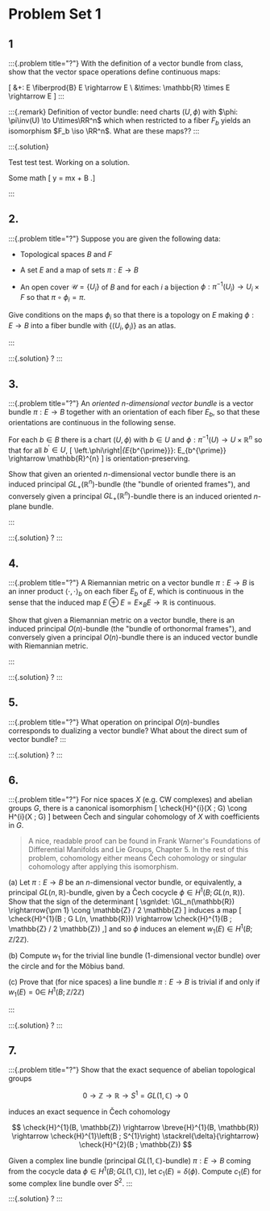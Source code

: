 # Problem Set 1

## 1

:::{.problem title="?"}
With the definition of a vector bundle from class, show that the vector space operations define continuous maps:

\[
&+: E \fiberprod{B} E \rightarrow E \\
&\times: \mathbb{R} \times E \rightarrow E
\]
:::

:::{.remark}
Definition of vector bundle: need charts $(U, \phi)$ with $\phi: \pi\inv(U) \to U\times\RR^n$ which when restricted to a fiber $F_b$ yields an isomorphism $F_b \iso \RR^n$.
What are these maps??
:::

:::{.solution}

Test test test. Working on a solution.

Some math
\[
y = mx + B
.\]

:::


## 2. 

:::{.problem title="?"}
Suppose you are given the following data:

- Topological spaces $B$ and $F$

- A set $E$ and a map of sets $\pi: E \rightarrow B$

- An open cover $\mathcal{U}=\left\{U_{i}\right\}$ of $B$ and for each $i$ a bijection $\phi: \pi^{-1}\left(U_{i}\right) \rightarrow U_{i} \times F$ so that $\pi \circ \phi_{i}=\pi$.

Give conditions on the maps $\phi_{i}$ so that there is a topology on $E$ making $\phi: E \rightarrow B$ into a fiber bundle with $\left\{\left(U_{i}, \phi_{i}\right)\right\}$ as an atlas.

:::

:::{.solution}
?
:::

## 3. 

:::{.problem title="?"}
An *oriented $n$-dimensional vector bundle* is a vector bundle $\pi: E \rightarrow B$ together with an orientation of each fiber $E_{b}$, so that these orientations are continuous in the following sense. 

For each $b \in B$ there is a chart $(U, \phi)$ with $b \in U$ and $\phi: \pi^{-1}(U) \rightarrow U \times \mathbb{R}^{n}$ so that for all $b^{\prime} \in U$,
\[
\left.\phi\right|_{E_{b^{\prime}}}: E_{b^{\prime}} \rightarrow \mathbb{R}^{n}
\]
is orientation-preserving. 


Show that given an oriented $n$-dimensional vector bundle there is an induced principal $G L_{+}\left(\mathbb{R}^{n}\right)$-bundle (the "bundle of oriented frames"), and conversely given a principal $G L_{+}\left(\mathbb{R}^{n}\right)$-bundle there is an induced oriented $n$-plane bundle.



:::

:::{.solution}
?
:::

## 4. 

:::{.problem title="?"}
A Riemannian metric on a vector bundle $\pi: E \rightarrow B$ is an inner product $\langle\cdot, \cdot\rangle_{b}$ on each fiber $E_{b}$ of $E$, which is continuous in the sense that the induced map $E \oplus E=E \times_{B} E \rightarrow \mathbb{R}$ is continuous. 

Show that given a Riemannian metric on a vector bundle, there is an induced principal $O(n)$-bundle (the "bundle of orthonormal frames"), and conversely given a principal $O(n)$-bundle there is an induced vector bundle with Riemannian metric.



:::

:::{.solution}
?
:::

## 5. 

:::{.problem title="?"}
What operation on principal $O(n)$-bundles corresponds to dualizing a vector bundle? What about the direct sum of vector bundle?
:::

:::{.solution}
?
:::

## 6. 

:::{.problem title="?"}
For nice spaces $X$ (e.g. CW complexes) and abelian groups $G$, there is a canonical isomorphism 
\[
\check{H}^{i}(X ; G) \cong H^{i}(X ; G)
\]
between Čech and singular cohomology of $X$ with coefficients in $G$. 

> A nice, readable proof can be found in Frank Warner's Foundations of Differential Manifolds and Lie Groups, Chapter 5. 
> In the rest of this problem, cohomology either means Čech cohomology or singular cohomology after applying this isomorphism.
 

(a) Let $\pi: E \rightarrow B$ be an $n$-dimensional vector bundle, or equivalently, a principal $G L(n, \mathbb{R})$-bundle, given by a Čech cocycle $\phi \in H^{1}(B ; G L(n, \mathbb{R}))$. Show that the sign of the determinant 
\[
\sgn\det: \GL_n(\mathbb{R}) \rightarrow\{\pm 1\} \cong \mathbb{Z} / 2 \mathbb{Z}
\]
induces a map
  \[
  \check{H}^{1}(B ; G L(n, \mathbb{R})) \rightarrow \check{H}^{1}(B ; \mathbb{Z} / 2 \mathbb{Z})
  ,\]
  and so $\phi$ induces an element $w_{1}(E) \in H^{1}(B ; \mathbb{Z} / 2 \mathbb{Z})$.

(b) Compute $w_{1}$ for the trivial line bundle (1-dimensional vector bundle) over the circle and for the Möbius band.

(c) Prove that (for nice spaces) a line bundle $\pi: E \rightarrow B$ is trivial if and only if $w_{1}(E)=0 \in$ $H^{1}(B ; \mathbb{Z} / 2 \mathbb{Z})$ 

:::

:::{.solution}
?
:::

## 7. 

:::{.problem title="?"}
Show that the exact sequence of abelian topological groups


$$
0 \rightarrow \mathbb{Z} \rightarrow \mathbb{R} \rightarrow S^{1}=G L(1, \mathbb{C}) \rightarrow 0
$$

induces an exact sequence in Čech cohomology

$$
\check{H}^{1}(B, \mathbb{Z}) \rightarrow \breve{H}^{1}(B, \mathbb{R}) \rightarrow \check{H}^{1}\left(B ; S^{1}\right) \stackrel{\delta}{\rightarrow} \check{H}^{2}(B ; \mathbb{Z})
$$

Given a complex line bundle (principal $G L(1, \mathbb{C})$-bundle) $\pi: E \rightarrow B$ coming from the cocycle data $\phi \in H^{1}(B ; G L(1, \mathbb{C}))$, let $c_{1}(E)=\delta(\phi)$. Compute $c_{1}(E)$ for some complex line bundle over $S^{2}$.
:::

:::{.solution}
?
:::
